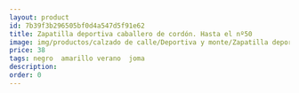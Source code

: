 ```yaml
---
layout: product
id: 7b39f3b296505bf0d4a547d5f91e62
title: Zapatilla deportiva caballero de cordón. Hasta el nº50
image: img/productos/calzado de calle/Deportiva y monte/Zapatilla deportiva caballero de cordón. Hasta el nº50=38=negro  amarillo verano  joma.webp
price: 38
tags: negro  amarillo verano  joma
description: 
order: 0
---
```

